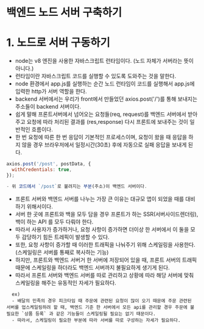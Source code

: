 # 백엔드 노드 서버 구축하기

# 1. 노드로 서버 구동하기

- node는 v8 엔진을 사용한 자바스크립트 런타임이다. (노드 자체가 서버라는 뜻이 아니다.)
- 런타임이란 자바스크립트 코드를 실행할 수 있도록 도와주는 것을 말한다.
- node 환경에서 app.js를 실행하는 순간 노드 런타임이 코드를 실행해서 app.js에 입력한 http가 서버 역할을 한다.
- backend 서버에서는 우리가 front에서 만들었던 axios.post('/')를 통해 보내지는 주소들이 backend 서버이다.
- 쉽게 말해 프론트서버에서 넘어오는 요청들(req, request)를 백엔드 서버에서 받아주고 요청에 따라 처리된 결과를 (res,response) 다시 프론트에 보내주는 것이 일반적인 흐름이다.
- 한 번 요청에 따른 한 번 응답이 기본적인 프로세스이며, 요청이 왔을 때 응답을 하지 않을 경우 브라우저에서 일정시간(30초) 후에 자동으로 실패 응답을 보내게 된다.

```js
axios.post('/post', postData, {
  withCredentials: true,
});

- 위 코드에서 `/post`로 불려지는 부분(주소)이 백엔드 서버이다.
```

- 프론트 서버와 백엔드 서버를 나누는 가장 큰 이유는 대규모 앱이 되었을 때를 대비하기 위해서이다.
- 서버 한 곳에 프론트와 백을 모두 담을 경우 프론트가 하는 SSR(서버사이드렌더링), 백이 하는 API 를 모두 다뤄야 한다.
- 따라서 사용자가 증가하거나, 요청 사항이 증가하면 더이상 한 서버에서 이 둘을 모두 감당하기 힘든 트레픽이 발생할 수 있다.
- 또한, 요청 사항이 증가할 때 이러한 트래픽을 나눠주기 위해 스케일링을 사용한다. (스케일링은 서버를 통째로 복사하는 기능)
- 하지만, 프론트와 백엔드 서버거 한 서버에 저장되어 있을 때, 프론트 서버의 트래픽때문에 스케일링을 하더라도 백엔드 서버까지 불필요하게 생기게 된다.
- 따라서 프론트 서버와 백엔드 서버를 따로 관리하고 상황에 따라 해당 서버에 맞춰 스케일링을 해주는 유동적인 자세가 필요하다.

```
  ex)
  - 배달의 민족의 경우 피크타임 때 주문에 관련된 요청이 많이 오기 때문에 주문 관련된 서버를 업스케일링하려 할 때, 백엔드 기준 한 서버에서 모든 api를 관리할 경우 주문에 불필요한 `상품 등록` 과 같은 기능들이 스케일링될 필요는 없기 때문이다.
  - 따라서, 스케일링이 필요한 부분에 따라 서버를 따로 구성하는 자세가 필요하다.
```
